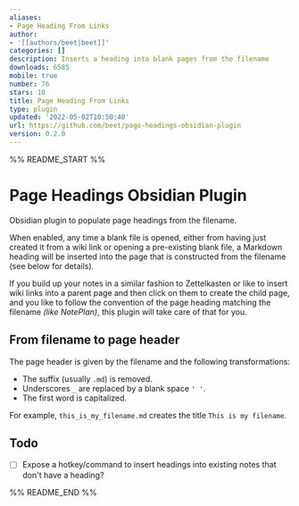 ```yaml
---
aliases:
- Page Heading From Links
author:
- '[[authors/beet|beet]]'
categories: []
description: Inserts a heading into blank pages from the filename
downloads: 6585
mobile: true
number: 76
stars: 10
title: Page Heading From Links
type: plugin
updated: '2022-05-02T10:50:40'
url: https://github.com/beet/page-headings-obsidian-plugin
version: 0.2.0
---
```


%% README_START %%

# Page Headings Obsidian Plugin

Obsidian plugin to populate page headings from the filename.

When enabled, any time a blank file is opened, either from having just created it from a wiki link or opening a pre-existing blank file, a Markdown heading will be inserted into the page that is constructed from the filename (see below for details).

If you build up your notes in a similar fashion to Zettelkasten or like to insert wiki links into a parent page and then click on them to create the child page, and you like to follow the convention of the page heading matching the filename _(like NotePlan)_, this plugin will take care of that for you.

## From filename to page header

The page header is given by the filename and the following transformations:

* The suffix (usually `.md`) is removed.
* Underscores `_`  are replaced by a blank space `' '`.
* The first word is capitalized.

For example, `this_is_my_filename.md` creates the title `This is my filename`.

## Todo

- [ ] Expose a hotkey/command to insert headings into existing notes that don't have a heading?


%% README_END %%